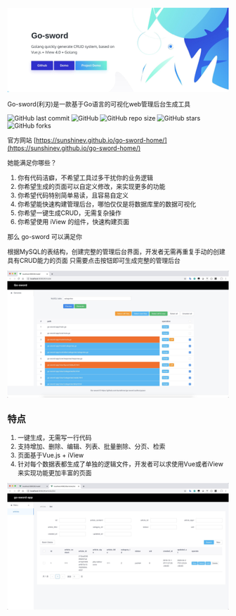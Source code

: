 [![e5355b6316b83dcf4b6be9b7544f8e331588255151.jpg](https://github.com/sunshinev/remote_pics/raw/master/e5355b6316b83dcf4b6be9b7544f8e331588255151.jpg)](https://sunshinev.github.io/go-sword-home/)

Go-sword(利刃)是一款基于Go语言的可视化web管理后台生成工具


![GitHub last commit](https://img.shields.io/github/last-commit/sunshinev/go-sword)
![GitHub](https://img.shields.io/github/license/sunshinev/go-sword)
![GitHub repo size](https://img.shields.io/github/repo-size/sunshinev/go-sword)
![GitHub stars](https://img.shields.io/github/stars/sunshinev/go-sword?style=social)
![GitHub forks](https://img.shields.io/github/forks/sunshinev/go-sword?style=social)

官方网站
[https://sunshinev.github.io/go-sword-home/](https://sunshinev.github.io/go-sword-home/)

她能满足你哪些？

1. 你有代码洁癖，不希望工具过多干扰你的业务逻辑
2. 你希望生成的页面可以自定义修改，来实现更多的功能
3. 你希望代码特别简单易读，且容易自定义
4. 你希望能快速构建管理后台，哪怕仅仅是将数据库里的数据可视化
5. 你希望一键生成CRUD，无需复杂操作
6. 你希望使用 iView 的组件，快速构建页面

那么 go-sword 可以满足你


根据MySQL的表结构，创建完整的管理后台界面，开发者无需再重复手动的创建具有CRUD能力的页面
只需要点击按钮即可生成完整的管理后台

![136e8b44d5d4acf00d5a63125928bd731587996269.jpg](https://github.com/sunshinev/remote_pics/raw/master/136e8b44d5d4acf00d5a63125928bd731587996269.jpg)

## 特点
1. 一键生成，无需写一行代码
2. 支持增加、删除、编辑、列表、批量删除、分页、检索
3. 页面基于Vue.js + iView 
4. 针对每个数据表都生成了单独的逻辑文件，开发者可以求使用Vue或者iView来实现功能更加丰富的页面

![1626ee1d3300ac6db6669d63721d96381587996351.jpg](https://github.com/sunshinev/remote_pics/raw/master/1626ee1d3300ac6db6669d63721d96381587996351.jpg)

